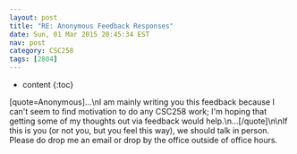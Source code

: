 ```yaml
---
layout: post
title: "RE: Anonymous Feedback Responses"
date: Sun, 01 Mar 2015 20:45:34 EST
nav: post
category: CSC258
tags: [2804]
---
```


* content
{:toc}

[quote=Anonymous]...\nI am mainly writing you this feedback because I can't seem to find motivation to do any CSC258 work; I'm hoping that getting some of my thoughts out via feedback would help.\n...[/quote]\n\nIf this is you (or not you, but you feel this way), we should talk in person. Please do drop me an email or drop by the office outside of office hours.
<!-- more -->
<p></p>
